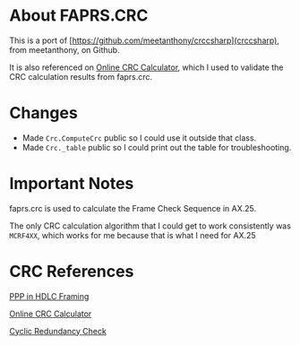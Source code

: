 ﻿# About FAPRS.CRC

This is a port of [https://github.com/meetanthony/crccsharp](crccsharp), from meetanthony, on Github. 

It is also referenced on [Online CRC Calculator](https://crccalc.com/), which I used to validate the CRC calculation results from faprs.crc.

# Changes

* Made `Crc.ComputeCrc` public so I could use it outside that class.
* Made `Crc._table` public so I could print out the table for troubleshooting.

# Important Notes

faprs.crc is used to calculate the Frame Check Sequence in AX.25.

The only CRC calculation algorithm that I could get to work consistently was `MCRF4XX`, which works for me because that is what I need for AX.25

# CRC References

[PPP in HDLC Framing](https://www.ietf.org/rfc/rfc1549.txt)

[Online CRC Calculator](https://crccalc.com/)

[Cyclic Redundancy Check](https://en.wikipedia.org/wiki/Cyclic_redundancy_check#Polynomial_representations_of_cyclic_redundancy_checks)